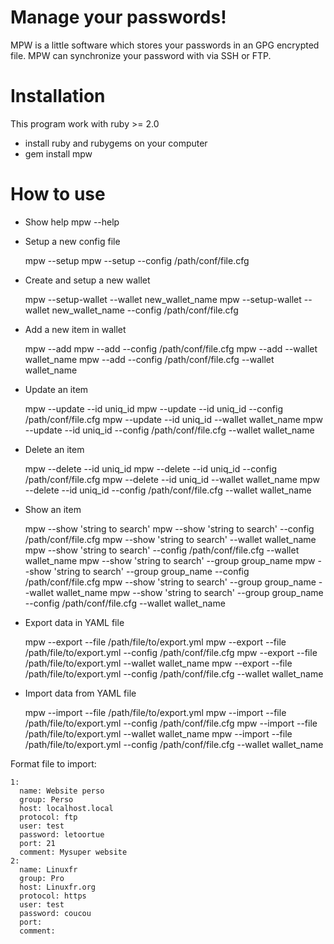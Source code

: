 # Manage your passwords!

MPW is a little software which stores your passwords in an GPG encrypted file.
MPW can synchronize your password with via SSH or FTP.

# Installation

This program work with ruby >= 2.0

* install ruby and rubygems on your computer
* gem install mpw

# How to use

* Show help
	mpw --help

* Setup a new config file

	mpw --setup
	mpw --setup --config /path/conf/file.cfg

* Create and setup a new wallet

	mpw --setup-wallet --wallet new_wallet_name
	mpw --setup-wallet --wallet new_wallet_name --config /path/conf/file.cfg 

* Add a new item in wallet

	mpw --add 
	mpw --add --config /path/conf/file.cfg
	mpw --add --wallet wallet_name
	mpw --add --config /path/conf/file.cfg --wallet wallet_name

* Update an item

	mpw --update --id uniq_id
	mpw --update --id uniq_id --config /path/conf/file.cfg
	mpw --update --id uniq_id --wallet wallet_name
	mpw --update --id uniq_id --config /path/conf/file.cfg --wallet wallet_name

* Delete an item

	mpw --delete --id uniq_id
	mpw --delete --id uniq_id --config /path/conf/file.cfg
	mpw --delete --id uniq_id --wallet wallet_name
	mpw --delete --id uniq_id --config /path/conf/file.cfg --wallet wallet_name

* Show an item

	mpw --show 'string to search'
	mpw --show 'string to search' --config /path/conf/file.cfg
	mpw --show 'string to search' --wallet wallet_name
	mpw --show 'string to search' --config /path/conf/file.cfg --wallet wallet_name
	mpw --show 'string to search' --group group_name
	mpw --show 'string to search' --group group_name --config /path/conf/file.cfg
	mpw --show 'string to search' --group group_name --wallet wallet_name
	mpw --show 'string to search' --group group_name --config /path/conf/file.cfg --wallet wallet_name

* Export data in YAML file

	mpw --export --file /path/file/to/export.yml
	mpw --export --file /path/file/to/export.yml --config /path/conf/file.cfg
	mpw --export --file /path/file/to/export.yml --wallet wallet_name
	mpw --export --file /path/file/to/export.yml --config /path/conf/file.cfg --wallet wallet_name

* Import data from YAML file

	mpw --import --file /path/file/to/export.yml
	mpw --import --file /path/file/to/export.yml --config /path/conf/file.cfg
	mpw --import --file /path/file/to/export.yml --wallet wallet_name
	mpw --import --file /path/file/to/export.yml --config /path/conf/file.cfg --wallet wallet_name

Format file to import:

	1:
	  name: Website perso
	  group: Perso
	  host: localhost.local
	  protocol: ftp
	  user: test
	  password: letoortue
	  port: 21
	  comment: Mysuper website
	2:
	  name: Linuxfr
	  group: Pro
	  host: Linuxfr.org
	  protocol: https
	  user: test
	  password: coucou 
	  port: 
	  comment: 
